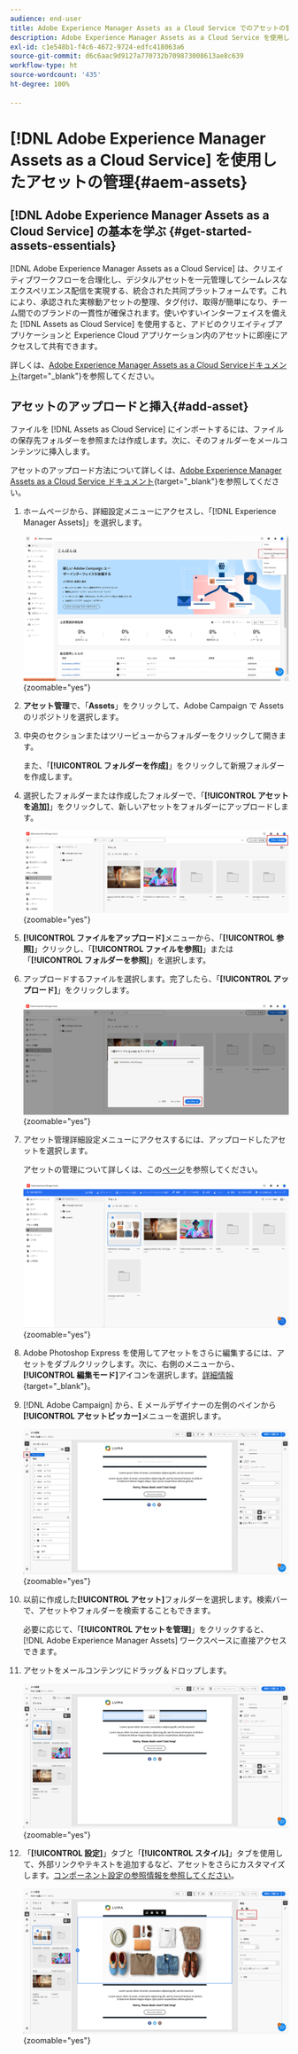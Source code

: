 ```yaml
---
audience: end-user
title: Adobe Experience Manager Assets as a Cloud Service でのアセットの管理
description: Adobe Experience Manager Assets as a Cloud Service を使用してアセットを管理する方法を学ぶ
exl-id: c1e548b1-f4c6-4672-9724-edfc418063a6
source-git-commit: d6c6aac9d9127a770732b709873008613ae8c639
workflow-type: ht
source-wordcount: '435'
ht-degree: 100%

---
```


# [!DNL Adobe Experience Manager Assets as a Cloud Service] を使用したアセットの管理{#aem-assets}

## [!DNL Adobe Experience Manager Assets as a Cloud Service] の基本を学ぶ {#get-started-assets-essentials}

[!DNL Adobe Experience Manager Assets as a Cloud Service] は、クリエイティブワークフローを合理化し、デジタルアセットを一元管理してシームレスなエクスペリエンス配信を実現する、統合された共同プラットフォームです。これにより、承認された実稼動アセットの整理、タグ付け、取得が簡単になり、チーム間でのブランドの一貫性が確保されます。使いやすいインターフェイスを備えた [!DNL Assets as Cloud Service] を使用すると、アドビのクリエイティブアプリケーションと Experience Cloud アプリケーション内のアセットに即座にアクセスして共有できます。

詳しくは、[Adobe Experience Manager Assets as a Cloud Serviceドキュメント](https://experienceleague.adobe.com/docs/experience-manager-cloud-service/content/assets/home.html?lang=ja){target="_blank"}を参照してください。

## アセットのアップロードと挿入{#add-asset}

ファイルを [!DNL Assets as Cloud Service] にインポートするには、ファイルの保存先フォルダーを参照または作成します。次に、そのフォルダーをメールコンテンツに挿入します。

アセットのアップロード方法について詳しくは、[Adobe Experience Manager Assets as a Cloud Service ドキュメント](https://experienceleague.adobe.com/docs/experience-manager-cloud-service/content/assets/assets-view/add-delete-assets-view.html?lang=ja){target="_blank"}を参照してください。

1. ホームページから、詳細設定メニューにアクセスし、「[!DNL Experience Manager Assets]」を選択します。

   ![Adobe Experience Manager Assets の詳細設定メニューを示すスクリーンショット](assets/assets_1.png){zoomable="yes"}

1. **アセット管理**&#x200B;で、「**Assets**」をクリックして、Adobe Campaign で Assets のリポジトリを選択します。

1. 中央のセクションまたはツリービューからフォルダーをクリックして開きます。

   また、「**[!UICONTROL フォルダーを作成]**」をクリックして新規フォルダーを作成します。

1. 選択したフォルダーまたは作成したフォルダーで、「**[!UICONTROL アセットを追加]**」をクリックして、新しいアセットをフォルダーにアップロードします。

   ![Adobe Experience Manager Assets の「アセットを追加」オプションを示すスクリーンショット](assets/assets_2.png){zoomable="yes"}

1. **[!UICONTROL ファイルをアップロード]**&#x200B;メニューから、「**[!UICONTROL 参照]**」クリックし、「**[!UICONTROL ファイルを参照]**」または「**[!UICONTROL フォルダーを参照]**」を選択します。

1. アップロードするファイルを選択します。完了したら、「**[!UICONTROL アップロード]**」をクリックします。

   ![Adobe Experience Manager Assets でのファイルのアップロードプロセスを示すスクリーンショット](assets/assets_3.png){zoomable="yes"}

1. アセット管理詳細設定メニューにアクセスするには、アップロードしたアセットを選択します。

   アセットの管理について詳しくは、この[ページ](https://experienceleague.adobe.com/docs/experience-manager-cloud-service/content/assets/assets-view/manage-organize-assets-view.html?lang=ja)を参照してください。

   ![Adobe Experience Manager Assets のアセット管理詳細設定メニューを示すスクリーンショット](assets/assets_4.png){zoomable="yes"}

1. Adobe Photoshop Express を使用してアセットをさらに編集するには、アセットをダブルクリックします。次に、右側のメニューから、**[!UICONTROL 編集モード]**&#x200B;アイコンを選択します。[詳細情報](https://experienceleague.adobe.com/docs/experience-manager-cloud-service/content/assets/assets-view/edit-images-assets-view.html?lang=ja#edit-using-express){target="_blank"}。

1. [!DNL Adobe Campaign] から、E メールデザイナーの左側のペインから&#x200B;**[!UICONTROL アセットピッカー]**&#x200B;メニューを選択します。

   ![Adobe Campaign のアセットピッカーメニューを示すスクリーンショット](assets/assets_6.png){zoomable="yes"}

1. 以前に作成した&#x200B;**[!UICONTROL アセット]**&#x200B;フォルダーを選択します。検索バーで、アセットやフォルダーを検索することもできます。

   必要に応じて、「**[!UICONTROL アセットを管理]**」をクリックすると、[!DNL Adobe Experience Manager Assets] ワークスペースに直接アクセスできます。

1. アセットをメールコンテンツにドラッグ＆ドロップします。

   ![Adobe Campaign のアセットのドラッグ＆ドロップ機能を示すスクリーンショット](assets/assets_5.png){zoomable="yes"}

1. 「**[!UICONTROL 設定]**」タブと「**[!UICONTROL スタイル]**」タブを使用して、外部リンクやテキストを追加するなど、アセットをさらにカスタマイズします。[コンポーネント設定の参照情報を参照してください](../email/content-components.md)。

   ![Adobe Campaign のアセットのカスタマイズオプションを示すスクリーンショット](assets/assets_7.png){zoomable="yes"}